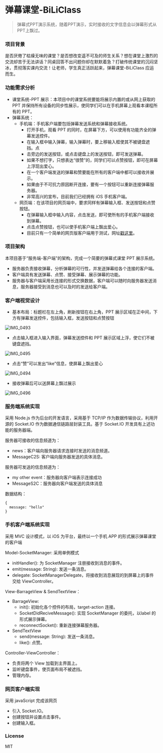 # 弹幕课堂-BiLiClass

> 弹幕式PPT演示系统，随着PPT演示，实时接收的文字信息会以弹幕形式从PPT上飘过。

### 项目背景

是否厌倦了枯燥无味的课堂？是否想改变遥不可及的师生关系？想在课堂上激烈的交流却苦于无法讲话？同桌回答不出问题你却在默默着急？打破传统课堂的沉闷坚冰，贯彻落实课内交流！让老师，学生真正活跃起来，弹幕课堂-BiLiClass 应运而生。

### 功能需求分析

- 课堂系统-PPT 展示：本项目中的课堂系统要能将展示内置的或从网上获取的 PPT 并保持所有设备的同步性展示，使同学们可以在手机屏幕上观看本课程所有的 PPT。
- 弹幕系统：
  - 手机端：手机客户端要包括弹幕发送系统和弹幕接收系统。
    - 打开手机，观看 PPT 的同时，在屏幕下方，可以使用有功能齐全的弹幕发送控件。
    - 在输入框中输入弹幕，输入弹幕时，要上移输入框使其不被键盘遮挡。点
    - 击旁边的发送按钮，或点击键盘上的发送按钮，即可发送弹幕。
    - 如果不想打字，只想表达“很赞”的，同学们可以点赞按钮，即可在屏幕上浮现出爱心。
    - 在一个客户端发送的弹幕和赞要能在所有的客户端中都可以接收并展示。
    - 如果由于不可抗力原因断开连接，要有一个按钮可以重新连接弹幕服务器。
    - 非常高兴的宣布，目前我们已经拥有 iOS 手机客户端。
  - 网页端：在该项目的网页端中，要求同样有弹幕输入框、发送按钮和点赞按钮。
    - 在弹幕输入框中输入内容，点击发送，即可使所有的手机客户端接收到弹幕。
    - 点击点赞按钮，也可以使手机客户端上飘出爱心。
    - 目前只有一个简单的网页版客户端用于测试，网址[戳这里](http://104.194.67.188/barrage/index.html)。

### 项目架构

本项目基于“服务端-客户端”的架构，完成一个简要的弹幕式课堂 PPT 展示系统。

- 服务器负责接收弹幕，分析弹幕的可行性，并发送弹幕给各个连接的客户端。
- 客户端具有发送弹幕、点赞、接受弹幕、展示弹幕的功能。
- 服务器与客户端采用长连接的形式交换数据，客户端可以随时向服务器发送消息，服务器接受到消息也可以及时的发送给客户端。

### 客户端视觉设计

- 基本布局：标题栏在左上角，刷新按钮在右上角，PPT 展示区域在正中间，下方有弹幕发送控件，包括输入框，发送按钮和点赞按钮

![IMG_0493](IMG_0493.PNG)

- 点击输入框进入输入界面，弹幕发送控件和 PPT 展示区域上浮，使它们不被键盘遮挡。

![IMG_0495](IMG_0495.PNG)

- 点击“赞”可以发出“like”信息，使屏幕上飘出爱心

![IMG_0494](IMG_0494.PNG)

- 接收弹幕后可以送屏幕上飘过展示

![IMG_0496](IMG_0496.PNG)

### 服务端系统实现

采用 Node.js 作为后台的开发语言，采用基于 TCP/IP 作为数据传输协议，利用开源的 Socket.IO 作为数据通信链路层封装工具。基于 Socket.IO 开发具有上述功能的服务器端。

服务器可接收的信息频道为：

- news：客户端向服务器请求连接时发送的消息频道。
- MessageC2S: 客户端向服务器发送的具体消息。

服务器可发送的信息频道为：

- my other event：服务器向客户端表示连接成功
- MessageS2C：服务器向客户端发送的具体消息

数据结构：

```
{
  message: "hello"
}
```

### 手机客户端系统实现

采用 MVC 设计模式，以 iOS 为平台，最终以一个手机 APP 的形式展示弹幕课堂的客户端

Model-SocketManager: 采用单例模式

- initHandler(): 为 SocketManager 注册接收到消息的事件。
- emit(message: String): 发送一条消息。
- delegate: SocketManagerDelegate，将接收到消息展现的到屏幕上的事件交给 ViewController。

View-BarrageView & SendTextView：

- BarrageView:
  - init(): 初始化各个控件的布局，target-action 连接。
  - SocketDidReciveMessage(): 实现 SocketManager 的委托，以label 的形式展示弹幕。
  - reconnectSocket(): 重新连接弹幕服务器。
- SendTextView
  - send(message: String): 发送一条消息。
  - like(): 点赞。

Controller-ViewController：

- 负责将两个 View 加载到主界面上。
- 监听键盘事件，使页面布局不被遮挡。
- 管理内存。

### 网页客户端实现

采用 javaScript 完成该网页

- 引入 Socket.IO。
- 创建按钮并设置点击事件。
- 创建输入框。

### License

MIT
